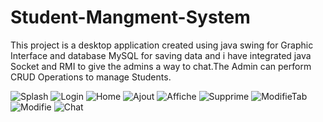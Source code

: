 # Student-Mangment-System
This project is a desktop application created using java swing for Graphic Interface and database MySQL for saving data and i have integrated java Socket and RMI to give the admins 
a way to chat.The Admin can perform CRUD Operations to manage Students.


![Splash](https://github.com/Haythem532002/Student-Managment-System/assets/112172229/deadc32f-2e80-4255-9126-8f7a0c74e03e)
![Login](https://github.com/Haythem532002/Student-Managment-System/assets/112172229/df8e574d-3f90-4e0d-973f-01273f9cbc60)
![Home](https://github.com/Haythem532002/Student-Managment-System/assets/112172229/8881117a-bbc2-4208-b58c-65b5b349258d)
![Ajout](https://github.com/Haythem532002/Student-Managment-System/assets/112172229/e7e16352-b55d-40c4-8cac-c393516bb410)
![Affiche](https://github.com/Haythem532002/Student-Managment-System/assets/112172229/1f8731a5-f2c5-4399-b40b-561503769e45)
![Supprime](https://github.com/Haythem532002/Student-Managment-System/assets/112172229/98561f75-ca85-44a2-8104-100a050ac70e)
![ModifieTab](https://github.com/Haythem532002/Student-Managment-System/assets/112172229/d0c2d2f7-6a82-4376-99d7-40cf67fbdb9a)
![Modifie](https://github.com/Haythem532002/Student-Managment-System/assets/112172229/c0387ee1-7dba-41c4-87c7-90a9955e1e20)
![Chat](https://github.com/Haythem532002/Student-Managment-System/assets/112172229/5e13c9b7-a5f5-4d45-aca0-683e2c0fd86f)

